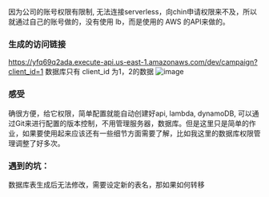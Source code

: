 因为公司的账号权限有限制, 无法连接serverless，向chin申请权限来不及，所以就通过自己的账号做的，没有使用 lb，而是使用的 AWS 的API来做的。

### 生成的访问链接
https://yfq69q2ada.execute-api.us-east-1.amazonaws.com/dev/campaign?client_id=1
数据库只有 client_id 为1，2的数据
![image](https://user-images.githubusercontent.com/8684193/73043705-48304080-3ea1-11ea-83a2-cfffc3b7971f.png)


### 感受
  确很方便，给它权限，简单配置就能自动创建好api, lambda, dynamoDB, 可以通过Git来进行配置的版本控制，不用管理服务器，数据库。但是这里只是简单的作业，如果要使用起来应该还有一些细节方面需要了解，比如我这里的数据库权限管理调整了好多次。

### 遇到的坑：
  数据库表生成后无法修改，需要设定新的表名，那如果如何转移
